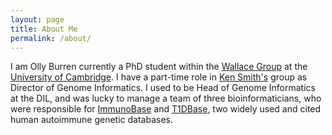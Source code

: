 ```yaml
---
layout: page
title: About Me
permalink: /about/
---
```


I am Olly Burren currently a PhD student within the [Wallace Group](http://chr1swallace.github.io/) at the [University of Cambridge](http://www.cam.ac.uk/). I have a part-time role in [Ken Smith's](http://www.med.cam.ac.uk/about-the-department/head-of-department/) group as Director of Genome Informatics. I used to be  Head of Genome Informatics at the DIL, and was lucky to manage a team of three bioinformaticians, who were responsible for [ImmunoBase](http://www.immunobase.org) and [T1DBase](http://www.t1dbase.org), two widely used and cited human autoimmune genetic databases. 
